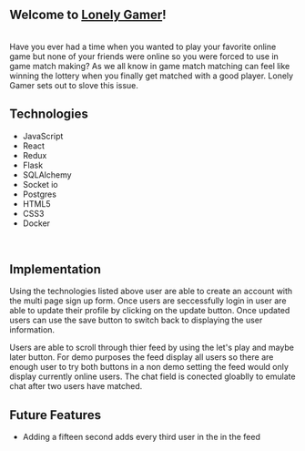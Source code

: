 ## Welcome to [Lonely Gamer](https://lonely-gamer.herokuapp.com/)! 
<br>
Have you ever had a time when you wanted to play your favorite online game but none of your friends were online so you were forced to use in game match making? As we all know in game match matching can feel like winning the lottery when you finally get matched with a good player. Lonely Gamer sets out to slove this issue.
<br> 

## Technologies

* JavaScript
* React
* Redux
* Flask
* SQLAlchemy 
* Socket io
* Postgres 
* HTML5 
* CSS3
* Docker
<br>

## Implementation


Using the technologies listed above user are able to create an account with the multi page sign up form. Once users are seccessfully login in user are able to update their profile by clicking on the update button. Once updated users can use the save button to switch back to displaying the user information. 
<br>

Users are able to scroll through thier feed by using the let's play and maybe later button. For demo purposes the feed display all users so there are enough user to try both buttons in a non demo setting the feed would only display currently online users. 
The chat field is conected gloablly to emulate chat after two users have matched. 
<br>

## Future Features

* Adding a fifteen second adds every third user in the in the feed
